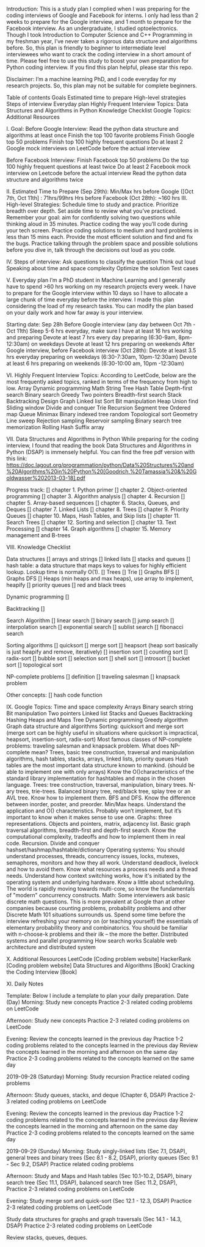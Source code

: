 Introduction:
This is a study plan I complied when I was preparing for the coding interviews of Google and Facebook for interns. I only had less than 2 weeks to prepare for the Google interview, and 1 month to prepare for the Facebook interview. As an undergraduate, I studied optoelectronics. Though I took Introduction to Computer Science and C++ Programming in my freshman year,  I’ve never taken a rigorous data structure and algorithms before. So, this plan is friendly to beginner to intermediate level interviewees who want to crack the coding interview in a short amount of time. Please feel free to use this study to boost your own preparation for Python coding interview. If you find this plan helpful, please star this repo.

Disclaimer: I’m a machine learning PhD, and I code everyday for my research projects. So, this plan may not be suitable for complete beginners.

Table of contents
	Goals
	Estimated time to prepare
	High-level strategies
	Steps of interview
	Everyday plan
	Highly Frequent Interview Topics:
	Data Structures and Algorithms in Python
	Knowledge Checklist
	Google Topics:
	Additional Resources

I. Goal:
Before Google Interview:
Read the python data structure and algorithms at least once
Finish the top 100 favorite problems
Finish Google top 50 problems
Finish top 100 highly frequent questions
Do at least 2 Google mock interviews on LeetCode before the actual interview

Before Facebook Interview:
Finish Facebook top 50 problems
Do the top 100 highly frequent questions at least twice
Do at least 2 Facebook mock interview on Leetcode before the actual interview
Read the python data structure and algorithms twice

II. Estimated Time to Prepare (Sep 29th):
	Min/Max hrs before Google ([Oct 7th, Oct 11th] : 71hrs/99hrs
	Hrs before Facebook (Oct 28th): ~160 hrs
III. High-level Strategies:
Schedule time to study and practice.
Prioritize breadth over depth.
Set aside time to review what you’ve practiced.
Remember your goal: aim for confidently solving two questions while thinking aloud in 35 minutes.
Practice coding the way you’ll code during your tech screen.
Practice coding solutions to medium and hard problems in less than 15 mins each.
Provide the most efficient solution and find and fix the bugs.
Practice talking through the problem space and possible solutions before you dive in, talk through the decisions out loud as you code.

IV. Steps of interview:
Ask questions to classify the question
Think out loud
Speaking about time and space complexity
Optimize the solution
Test cases

V. Everyday plan
I’m a PhD student in Machine Learning and I generally have to spend >60 hrs working on my research projects every week. I have to prepare for the Google interview within 10 days so I have to allocate a large chunk of time everyday before the interview. I made this plan considering the load of my research tasks. You can modify the plan based on your daily work and how far away is your interview.

Starting date: Sep 28h
Before Google interview (any day between Oct 7th - Oct 11th)
Sleep 5-6 hrs everyday, make sure I have at least 16 hrs working and preparing
Devote at least 7 hrs every day preparing (6:30-9am, 8pm-12:30am) on weekdays
Devote at least 12 hrs preparing on weekends
After Google interview, before Facebook interview (Oct 28th):
Devote at least 3.5 hrs everyday preparing on weekdays (6:30-7:30am, 10pm-12:30am)
Devote at least 6 hrs preparing on weekends (6:30-10:00 am, 10pm -12:30am)


VI. Highly Frequent Interview Topics:
According to LeetCode, below are the most frequently asked topics, ranked in terms of the frequency from high to low.
Array
Dynamic programming
Math
String
Tree
Hash Table
Depth-first search
Binary search
Greedy
Two pointers
Breadth-first search
Stack
Backtracking
Design
Graph
Linked list
Sort
Bit manipulation
Heap
Union find
Sliding window
Divide and conquer
Trie
Recursion
Segment tree
Ordered map
Queue
Minimax
Binary indexed tree
random
Topological sort
Geometry
Line sweep
Rejection sampling
Reservoir sampling
Binary search tree
memorization
Rolling Hash
Suffix array

VII. Data Structures and Algorithms in Python
While preparing for the coding interview, I found that reading the book Data Structures and Algorithms in Python (DSAP) is immensely helpful. You can find the free pdf version with this link: https://doc.lagout.org/programmation/python/Data%20Structures%20and%20Algorithms%20in%20Python%20[Goodrich,%20Tamassia%20&%20Goldwasser%202013-03-18].pdf

Progress track:
[] chapter 1. Python primer
[] chapter 2. Object-oriented programming
[] chapter 3. Algorithm analysis
[] chapter 4. Recursion
[] chapter 5. Array-based sequences
[] chapter 6. Stacks, Queues, and Deques
[] chapter 7. Linked Lists
[] chapter 8. Trees
[] chapter 9. Priority Queues
[] chapter 10. Maps, Hash Tables, and Skip lists
[] chapter 11. Search Trees
[] chapter 12. Sorting and selection
[] chapter 13. Text Processing
[] chapter 14. Graph algorithms
[] chapter 15. Memory management and B-trees

VIII. Knowledge Checklist

Data structures
[] arrays and strings
[] linked lists
[] stacks and queues
[] hash table: a data structure that maps keys to values for highly efficient lookup. Lookup time is normally O(1).
[] Trees
[] Trie
[] Graphs BFS
[] Graphs DFS
[] Heaps (min heaps and max heaps), use array to implement, heapify
[] priority queues
[] red and black trees

Dynamic programming
[]

Backtracking
[]

Search Algorithm
[] linear search
[] binary search
[] jump search
[] interpolation search
[] exponential search
[] sublist search
[] fibonacci search

Sorting algorithms
[] quicksort
[] merge sort
[] heapsort (heap sort basically is just heapify and remove, iteratively)
[] insertion sort
[] counting sort
[] radix-sort
[] bubble sort
[] selection sort
[] shell sort
[] introsort
[] bucket sort
[] topological sort

NP-complete problems
[] definition
[] traveling salesman
[] knapsack problem

Other concepts:
[] hash code function

IX. Google Topics:
Time and space complexity
Arrays
Binary search
string
Bit manipulation
Two pointers
Linked list
Stacks and Queues
Backtracking
Hashing
Heaps and Maps
Tree
Dynamic programming
Greedy algorithm
Graph data structure and algorithms
Sorting: quicksort and merge sort (merge sort can be highly useful in situations where quicksort is impractical, heapsort, insertion-sort, radix-sort)
Most famous classes of NP-complete problems: traveling salesman and knapsack problem. What does NP-complete mean?
Trees, basic tree construction, traversal and manipulation algorithms, hash tables, stacks, arrays, linked lists, priority queues
Hash tables are the most important data structure known to mankind. (should be able to implement one with only arrays) Know the O()characteristics of the standard library implementation for hashtables and maps in the chosen language.
Trees: tree construction, traversal, manipulation, binary trees. N-ary trees, trie-trees. Balanced binary tree, red/black tree, splay tree or an AVL tree. Know how to implement them. BFS and DFS. Know the difference between inorder, poster, and preorder.
Min/Max heaps. Understand the application and O() characteristics. Probably won’t implement, but it’s important to know when it makes sense to use one.
Graphs: three representations. Objects and pointers, matrix, adjacency list. Basic graph traversal algorithms, breadth-first and depth-first search. Know the computational complexity, tradeoffs and how to implement them in real code.
Recursion.
Divide and conquer
hashset/hashmap/hashtable/dictionary
Operating systems: You should understand processes, threads, concurrency issues, locks, mutexes, semaphores, monitors and how they all work. Understand deadlock, livelock and how to avoid them. Know what resources a process needs and a thread needs. Understand how context switching works, how it's initiated by the operating system and underlying hardware. Know a little about scheduling. The world is rapidly moving towards multi-core, so know the fundamentals of "modern" concurrency constructs.
Math: Some interviewers ask basic discrete math questions. This is more prevalent at Google than at other companies because counting problems, probability problems and other Discrete Math 101 situations surrounds us. Spend some time before the interview refreshing your memory on (or teaching yourself) the essentials of elementary probability theory and combinatorics. You should be familiar with n-choose-k problems and their ilk – the more the better.
Distributed systems and parallel programming
How search works
Scalable web architecture and distributed system

X. Additional Resources
LeetCode [Coding problem website]
HackerRank [Coding problem website]
Data Structures and Algorithms [Book]
Cracking the Coding Interview [Book]

XI. Daily Notes

Template: Below I include a template to plan your daily preparation.
Date (Day)
Morning:
Study new concepts
Practice 2-3 related coding problems on LeetCode

Afternoon:
Study new concepts
Practice 2-3 related coding problems on LeetCode

Evening:
Review the concepts learned in the previous day
Practice 1-2 coding problems related to the concepts learned in the previous day
Review the concepts learned in the morning and afternoon on the same day
Practice 2-3 coding problems related to the concepts learned on the same day

2019-09-28 (Saturday)
Morning:
Study recursion
Practice related coding problems

Afternoon:
Study queues, stacks, and deque (Chapter 6, DSAP)
Practice 2-3 related coding problems on LeetCode

Evening:
Review the concepts learned in the previous day
Practice 1-2 coding problems related to the concepts learned in the previous day
Review the concepts learned in the morning and afternoon on the same day
Practice 2-3 coding problems related to the concepts learned on the same day

2019-09-29 (Sunday)
Morning:
Study singly-linked lists (Sec 7.1, DSAP), general trees and binary trees (Sec 8.1 - 8.2, DSAP), priority queues (Sec 9.1 - Sec 9.2, DSAP)
Practice related coding problems

Afternoon:
Study and Maps and Hash tables (Sec 10.1-10.2, DSAP), binary search tree (Sec 11.1, DSAP), balanced search tree (Sec 11.2, DSAP),
Practice 2-3 related coding problems on LeetCode

Evening:
Study merge sort and quick-sort (Sec 12.1 - 12.3, DSAP)
Practice 2-3 related coding problems on LeetCode

Study data structures for graphs and graph traversals (Sec 14.1 - 14.3, DSAP)
Practice 2-3 related coding problems on LeetCode

Review stacks, queues, deques.


